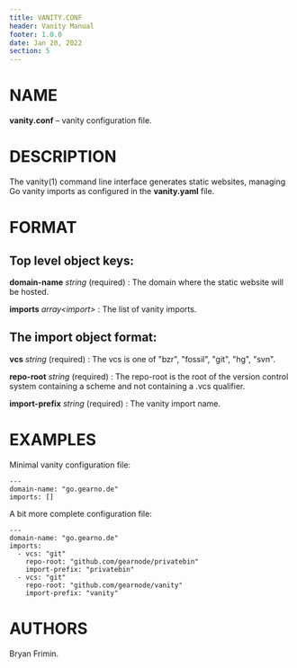 ```yaml
---
title: VANITY.CONF
header: Vanity Manual
footer: 1.0.0
date: Jan 20, 2022
section: 5
---
```

# NAME
**vanity.conf** – vanity configuration file.

# DESCRIPTION
The vanity(1) command line interface generates static websites,
managing Go vanity imports as configured in the **vanity.yaml** file.

# FORMAT
## Top level object keys:
**domain-name** *string* (required)
: The domain where the static website will be hosted.

**imports** *array\<import\>*
: The list of vanity imports.

## The import object format:
**vcs** *string* (required)
: The vcs is one of "bzr", "fossil", "git", "hg", "svn".

**repo-root** *string* (required)
: The repo-root is the root of the version control system containing a
  scheme and not containing a .vcs qualifier.

**import-prefix** *string* (required)
: The vanity import name.

# EXAMPLES
Minimal vanity configuration file:

    ---
	domain-name: "go.gearno.de"
	imports: []

A bit more complete configuration file:

    ---
	domain-name: "go.gearno.de"
	imports:
	  - vcs: "git"
	    repo-root: "github.com/gearnode/privatebin"
	    import-prefix: "privatebin"
	  - vcs: "git"
	    repo-root: "github.com/gearnode/vanity"
	    import-prefix: "vanity"

# AUTHORS
Bryan Frimin.
